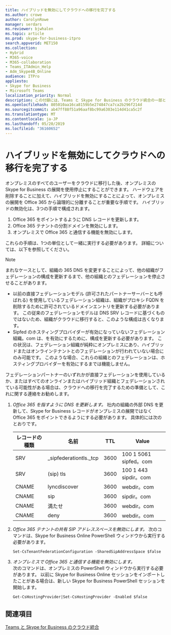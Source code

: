 ```yaml
---
title: ハイブリッドを無効にしてクラウドへの移行を完了する
ms.author: crowe
author: CarolynRowe
manager: serdars
ms.reviewer: bjwhalen
ms.topic: article
ms.prod: skype-for-business-itpro
search.appverid: MET150
ms.collection:
- Hybrid
- M365-voice
- M365-collaboration
- Teams_ITAdmin_Help
- Adm_Skype4B_Online
audience: ITPro
appliesto:
- Skype for Business
- Microsoft Teams
localization_priority: Normal
description: この付録には、Teams と Skype for Business のクラウド統合の一部としてハイブリッドを無効にするための詳細な手順が含まれています。
ms.openlocfilehash: 805010aa16ca8159b5e274847ca7ca2b296f214d
ms.sourcegitcommit: ab47ff88f51a96aaf8bc99a6303e114d41ca5c2f
ms.translationtype: MT
ms.contentlocale: ja-JP
ms.lasthandoff: 05/20/2019
ms.locfileid: "36160652"
---
```

# <a name="disable-hybrid-to-complete-migration-to-the-cloud"></a>ハイブリッドを無効にしてクラウドへの移行を完了する

オンプレミスのすべてのユーザーをクラウドに移行した後、オンプレミスの Skype for Business の展開を使用停止にすることができます。 ハードウェアを削除することに加えて、ハイブリッドを無効にすることによって、オンプレミスの展開を Office 365 から論理的に分離することが重要な手順です。 ハイブリッドの無効化は、3つの手順で構成されます。

1. Office 365 をポイントするように DNS レコードを更新します。
2. Office 365 テナントの分割ドメインを無効にします。
3. オンプレミスで Office 365 と通信する機能を無効にします。


これらの手順は、1つの単位として一緒に実行する必要があります。 詳細については、以下を参照してください。

> [!Note] 
> まれなケースとして、組織の 365 DNS を変更することによって、他の組織がフェデレーションの構成を更新するまで、他の組織とのフェデレーションを停止させることがあります。<ul><li>
以前の直接フェデレーションモデル (許可されたパートナーサーバーとも呼ばれる) を使用しているフェデレーション組織は、組織がプロキシ FQDN を削除するために許可されているドメインエントリを更新する必要があります。 この従来のフェデレーションモデルは DNS SRV レコードに基づくものではないため、組織がクラウドに移行すると、このような構成は古くなります。 </li><li>Sipfed のホスティングプロバイダーが有効になっていないフェデレーション組織。<span>com は、を有効にするために、構成を更新する必要があります。 この状況は、フェデレーション組織が純粋にオンプレミスにあり、ハイブリッドまたはオンラインテナントとのフェデレーションが行われていない場合にのみ可能です。 このような場合、これらの組織とのフェデレーションは、ホスティングプロバイダーを有効にするまでは機能しません。</li></ul>フェデレーションパートナーのいずれかが直接フェデレーションを使用しているか、またはすべてのオンラインまたはハイブリッド組織とフェデレーションされている可能性がある場合は、クラウドへの移行を完了するための準備として、これに関する連絡をお勧めします。

1.  *Office 365 を指すように DNS を更新します。*
社内の組織の外部 DNS を更新して、Skype for Business レコードがオンプレミスの展開ではなく Office 365 をポイントできるようにする必要があります。 具体的には次のとおりです。

    |レコードの種類|名前|TTL|Value|
    |---|---|---|---|
    |SRV|_sipfederationtls._tcp|3600|100 1 5061 sipfed。<span>com|
    |SRV|(sip) tls|3600|100 1 443 sipdir。<span>com|
    |CNAME| lyncdiscover|   3600|   webdir。<span>com|
    |CNAME| sip|    3600|   sipdir。<span>com|
    |CNAME| 満たせ|   3600|   webdir。<span>com|
    |CNAME| deny  |3600|  webdir。<span>com|

2.  *Office 365 テナントの共有 SIP アドレススペースを無効にします。*
次のコマンドは、Skype for Business Online PowerShell ウィンドウから実行する必要があります。

    `Set-CsTenantFederationConfiguration -SharedSipAddressSpace $false`
 
3.  *オンプレミスで Office 365 と通信する機能を無効にします。*  
次のコマンドは、オンプレミスの PowerShell ウィンドウから実行する必要があります。  以前に Skype for Business Online セッションをインポートしたことがある場合は、新しい Skype for Business PowerShell セッションを開始します。

    `Get-CsHostingProvider|Set-CsHostingProvider -Enabled $false`

## <a name="see-also"></a>関連項目

[Teams と Skype for Business のクラウド統合](cloud-consolidation.md)